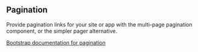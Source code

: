 ## Pagination

Provide pagination links for your site or app with the multi-page pagination component, or the simpler pager alternative.

[Bootstrap documentation for pagination][docs]


[docs]: http://getbootstrap.com/components/#pagination
